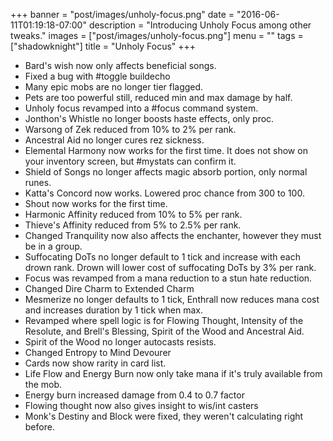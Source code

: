 +++
banner = "post/images/unholy-focus.png"
date = "2016-06-11T01:19:18-07:00"
description = "Introducing Unholy Focus among other tweaks."
images = ["post/images/unholy-focus.png"]
menu = ""
tags = ["shadowknight"]
title = "Unholy Focus"
+++
* Bard's wish now only affects beneficial songs.
* Fixed a bug with #toggle buildecho
* Many epic mobs are no longer tier flagged.
* Pets are too powerful still, reduced min and max damage by half.
* Unholy focus revamped into a #focus command system.
* Jonthon's Whistle no longer boosts haste effects, only proc.
* Warsong of Zek reduced from 10% to 2% per rank.
* Ancestral Aid no longer cures rez sickness.
* Elemental Harmony now works for the first time. It does not show on your inventory screen, but #mystats can confirm it.
* Shield of Songs no longer affects magic absorb portion, only normal runes.
* Katta's Concord now works. Lowered proc chance from 300 to 100.
* Shout now works for the first time.
* Harmonic Affinity reduced from 10% to 5% per rank.
* Thieve's Affinity reduced from 5% to 2.5% per rank.
* Changed Tranquility now also affects the enchanter, however they must be in a group.
* Suffocating DoTs no longer default to 1 tick and increase with each drown rank. Drown will lower cost of suffocating DoTs by 3% per rank.
* Focus was revamped from a mana reduction to a stun hate reduction.
* Changed Dire Charm to Extended Charm
* Mesmerize no longer defaults to 1 tick, Enthrall now reduces mana cost and increases duration by 1 tick when max.
* Revamped where spell logic is for Flowing Thought, Intensity of the Resolute, and Brell's Blessing, Spirit of the Wood and Ancestral Aid.
* Spirit of the Wood no longer autocasts resists.
* Changed Entropy to Mind Devourer
* Cards now show rarity in card list.
* Life Flow and Energy Burn now only take mana if it's truly available from the mob.
* Energy burn increased damage from 0.4 to 0.7 factor
* Flowing thought now also gives insight to wis/int casters
* Monk's Destiny and Block were fixed, they weren't calculating right before.
<!--more-->